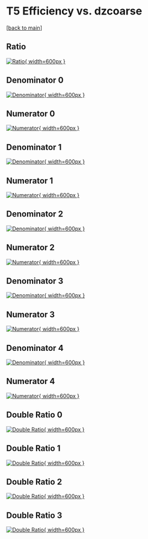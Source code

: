 # T5 Efficiency vs. dzcoarse

[[back to main](./)]



## Ratio

[![Ratio](../mtv/var/T5_loweta_0_-1_eff_dzcoarse.png){ width=600px }](../mtv/var/T5_loweta_0_-1_eff_dzcoarse.pdf)

## Denominator 0

[![Denominator](../mtv/den/T5_loweta_0_-1_eff_dzcoarse_den0.png){ width=600px }](../mtv/den/T5_loweta_0_-1_eff_dzcoarse_den0.pdf)

## Numerator 0

[![Numerator](../mtv/num/T5_loweta_0_-1_eff_dzcoarse_num0.png){ width=600px }](../mtv/num/T5_loweta_0_-1_eff_dzcoarse_num0.pdf)

## Denominator 1

[![Denominator](../mtv/den/T5_loweta_0_-1_eff_dzcoarse_den1.png){ width=600px }](../mtv/den/T5_loweta_0_-1_eff_dzcoarse_den1.pdf)

## Numerator 1

[![Numerator](../mtv/num/T5_loweta_0_-1_eff_dzcoarse_num1.png){ width=600px }](../mtv/num/T5_loweta_0_-1_eff_dzcoarse_num1.pdf)

## Denominator 2

[![Denominator](../mtv/den/T5_loweta_0_-1_eff_dzcoarse_den2.png){ width=600px }](../mtv/den/T5_loweta_0_-1_eff_dzcoarse_den2.pdf)

## Numerator 2

[![Numerator](../mtv/num/T5_loweta_0_-1_eff_dzcoarse_num2.png){ width=600px }](../mtv/num/T5_loweta_0_-1_eff_dzcoarse_num2.pdf)

## Denominator 3

[![Denominator](../mtv/den/T5_loweta_0_-1_eff_dzcoarse_den3.png){ width=600px }](../mtv/den/T5_loweta_0_-1_eff_dzcoarse_den3.pdf)

## Numerator 3

[![Numerator](../mtv/num/T5_loweta_0_-1_eff_dzcoarse_num3.png){ width=600px }](../mtv/num/T5_loweta_0_-1_eff_dzcoarse_num3.pdf)

## Denominator 4

[![Denominator](../mtv/den/T5_loweta_0_-1_eff_dzcoarse_den4.png){ width=600px }](../mtv/den/T5_loweta_0_-1_eff_dzcoarse_den4.pdf)

## Numerator 4

[![Numerator](../mtv/num/T5_loweta_0_-1_eff_dzcoarse_num4.png){ width=600px }](../mtv/num/T5_loweta_0_-1_eff_dzcoarse_num4.pdf)

## Double Ratio 0

[![Double Ratio](../mtv/ratio/T5_loweta_0_-1_eff_dzcoarse_ratio0.png){ width=600px }](../mtv/ratio/T5_loweta_0_-1_eff_dzcoarse_ratio0.pdf)

## Double Ratio 1

[![Double Ratio](../mtv/ratio/T5_loweta_0_-1_eff_dzcoarse_ratio1.png){ width=600px }](../mtv/ratio/T5_loweta_0_-1_eff_dzcoarse_ratio1.pdf)

## Double Ratio 2

[![Double Ratio](../mtv/ratio/T5_loweta_0_-1_eff_dzcoarse_ratio2.png){ width=600px }](../mtv/ratio/T5_loweta_0_-1_eff_dzcoarse_ratio2.pdf)

## Double Ratio 3

[![Double Ratio](../mtv/ratio/T5_loweta_0_-1_eff_dzcoarse_ratio3.png){ width=600px }](../mtv/ratio/T5_loweta_0_-1_eff_dzcoarse_ratio3.pdf)

